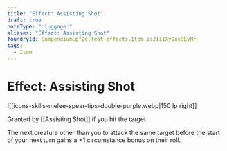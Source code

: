 ```yaml
---
title: "Effect: Assisting Shot"
draft: true
noteType: ":luggage:"
aliases: "Effect: Assisting Shot"
foundryId: Compendium.pf2e.feat-effects.Item.zcJii1XyOne9EvMr
tags:
  - Item
---
```


# Effect: Assisting Shot
![[icons-skills-melee-spear-tips-double-purple.webp|150 lp right]]

Granted by [[Assisting Shot]] if you hit the target.

The next creature other than you to attack the same target before the start of your next turn gains a +1 circumstance bonus on their roll.
